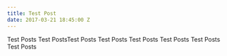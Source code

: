 ```yaml
---
title: Test Post
date: 2017-03-21 18:45:00 Z
---
```


Test Posts
Test PostsTest Posts
Test Posts
Test Posts
Test Posts
Test Posts
Test Posts
